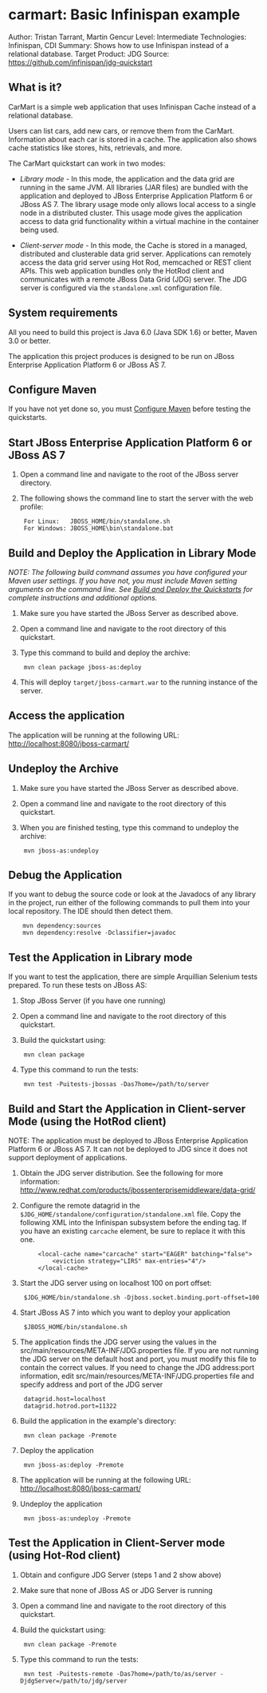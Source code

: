 carmart: Basic Infinispan example
=================================
Author: Tristan Tarrant, Martin Gencur
Level: Intermediate
Technologies: Infinispan, CDI
Summary: Shows how to use Infinispan instead of a relational database.
Target Product: JDG
Source: <https://github.com/infinispan/jdg-quickstart>

What is it?
-----------

CarMart is a simple web application that uses Infinispan Cache instead of a relational database.

Users can list cars, add new cars, or remove them from the CarMart. Information about each car is stored in a cache. The application also shows cache statistics like stores, hits, retrievals, and more.

The CarMart quickstart can work in two modes: 

* _Library mode_  - In this mode, the application and the data grid are running in the same JVM. All libraries (JAR files) are bundled with the application and deployed to JBoss Enterprise Application Platform 6 or JBoss AS 7.  The library usage mode only allows local access to a single node in a distributed cluster. This usage mode gives the application access to data grid functionality within a virtual machine in the container being used. 

* _Client-server mode_ - In this mode, the Cache is stored in  a managed, distributed and clusterable data grid server.  Applications can remotely access the data grid server using Hot Rod, memcached or REST client APIs. This web application bundles only the HotRod client and communicates with a remote JBoss Data Grid (JDG) server. The JDG server is configured via the `standalone.xml` configuration file.


System requirements
-------------------

All you need to build this project is Java 6.0 (Java SDK 1.6) or better, Maven 3.0 or better.

The application this project produces is designed to be run on JBoss Enterprise Application Platform 6 or JBoss AS 7. 

 
Configure Maven
---------------

If you have not yet done so, you must [Configure Maven](../../README.md#configure-maven) before testing the quickstarts.


Start JBoss Enterprise Application Platform 6 or JBoss AS 7
-----------------------------------------------------------

1. Open a command line and navigate to the root of the JBoss server directory.
2. The following shows the command line to start the server with the web profile:

        For Linux:   JBOSS_HOME/bin/standalone.sh
        For Windows: JBOSS_HOME\bin\standalone.bat


Build and Deploy the Application in Library Mode
-----------------------------------------------

_NOTE: The following build command assumes you have configured your Maven user settings. If you have not, you must include Maven setting arguments on the command line. See [Build and Deploy the Quickstarts](../README.md#build-and-deploy-the-quickstarts) for complete instructions and additional options._

1. Make sure you have started the JBoss Server as described above.
2. Open a command line and navigate to the root directory of this quickstart.
3. Type this command to build and deploy the archive:

        mvn clean package jboss-as:deploy
        
4. This will deploy `target/jboss-carmart.war` to the running instance of the server.
 

Access the application
---------------------

The application will be running at the following URL: <http://localhost:8080/jboss-carmart/>


Undeploy the Archive
--------------------

1. Make sure you have started the JBoss Server as described above.
2. Open a command line and navigate to the root directory of this quickstart.
3. When you are finished testing, type this command to undeploy the archive:

        mvn jboss-as:undeploy


Debug the Application
------------------------------------

If you want to debug the source code or look at the Javadocs of any library in the project, run either of the following commands to pull them into your local repository. The IDE should then detect them.

        mvn dependency:sources
        mvn dependency:resolve -Dclassifier=javadoc

Test the Application in Library mode
------------------------------------

If you want to test the application, there are simple Arquillian Selenium tests prepared.
To run these tests on JBoss AS:

1. Stop JBoss Server (if you have one running)
2. Open a command line and navigate to the root directory of this quickstart.
3. Build the quickstart using:

        mvn clean package

4. Type this command to run the tests:

        mvn test -Puitests-jbossas -Das7home=/path/to/server


Build and Start the Application in Client-server Mode (using the HotRod client)
---------------------------------------------------------------------------------

NOTE: The application must be deployed to JBoss Enterprise Application Platform 6 or JBoss AS 7. It can not be deployed to JDG since it does not support deployment of applications. 

1. Obtain the JDG server distribution. See the following for more information: <http://www.redhat.com/products/jbossenterprisemiddleware/data-grid/>

2. Configure the remote datagrid in the `$JDG_HOME/standalone/configuration/standalone.xml` file. Copy the following XML into the Infinispan subsystem before the ending </cache-container> tag. If you have an existing `carcache` element, be sure to replace it with this one.
       
            <local-cache name="carcache" start="EAGER" batching="false">
                <eviction strategy="LIRS" max-entries="4"/>
            </local-cache>
   
3. Start the JDG server using on localhost 100 on port offset: 
    
        $JDG_HOME/bin/standalone.sh -Djboss.socket.binding.port-offset=100

4. Start JBoss AS 7 into which you want to deploy your application

        $JBOSS_HOME/bin/standalone.sh

5. The application finds the JDG server using the values in the src/main/resources/META-INF/JDG.properties file. If you are not running the JDG server on the default host and port, you must modify this file to contain the correct values. If you need to change the JDG address:port information, edit src/main/resources/META-INF/JDG.properties file and specify address and port of the JDG server

        datagrid.host=localhost
        datagrid.hotrod.port=11322

6. Build the application in the example's directory:

        mvn clean package -Premote

7. Deploy the application

        mvn jboss-as:deploy -Premote

8. The application will be running at the following URL: <http://localhost:8080/jboss-carmart/>

9. Undeploy the application

        mvn jboss-as:undeploy -Premote


Test the Application in Client-Server mode (using Hot-Rod client)
------------------------------------

1. Obtain and configure JDG Server (steps 1 and 2 show above)
2. Make sure that none of JBoss AS or JDG Server is running
3. Open a command line and navigate to the root directory of this quickstart.
4. Build the quickstart using:

        mvn clean package -Premote

5. Type this command to run the tests:

        mvn test -Puitests-remote -Das7home=/path/to/as/server -DjdgServer=/path/to/jdg/server


